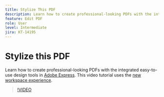 ```yaml
---
title: Stylize This PDF
description: Learn how to create professional-looking PDFs with the integrated easy-to-use design tools in Adobe Express
feature: Edit PDF
role: User
level: Intermediate
jira: KT-14195
---
```

# Stylize this PDF

Learn how to create professional-looking PDFs with the integrated easy-to-use design tools in [Adobe Express](https://express.adobe.com). This video tutorial uses the [new workspace experience](new-workspace.md).

>[!VIDEO](https://video.tv.adobe.com/v/3425137?quality=12&learn=on&hidetitle=true)